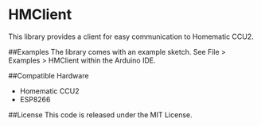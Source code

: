 # HMClient
This library provides a client for easy communication to Homematic CCU2.

##Examples
The library comes with an example sketch. See File > Examples > HMClient within the Arduino IDE.

##Compatible Hardware
  
  * Homematic CCU2
  * ESP8266

##License
This code is released under the MIT License.
